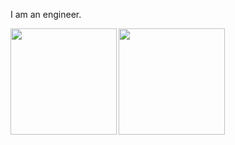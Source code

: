 I am an engineer.


<a href="https://github.com/RyoKakomi">
  <img align="left" height="170px" src="https://github-readme-stats.vercel.app/api?username=RyoKakomi&count_private=true&show_icons=true&theme=dracula" />
</a>
<a href="https://github.com/tocoteron">
  <img align="left" height="170px" src="https://github-readme-stats.vercel.app/api/top-langs/?username=RyoKakomi&theme=dracula" />
</a>
